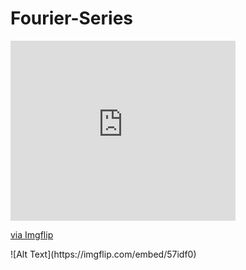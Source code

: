 # Fourier-Series

<div style="width:360px;max-width:100%;"><div style="height:0;padding-bottom:80%;position:relative;"><iframe width="360" height="288" style="position:absolute;top:0;left:0;width:100%;height:100%;" frameBorder="0" src="https://imgflip.com/embed/57idf0"></iframe></div><p><a href="https://imgflip.com/gif/57idf0">via Imgflip</a></p></div>
![Alt Text](https://imgflip.com/embed/57idf0)
